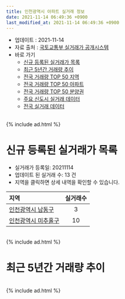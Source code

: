 ```yaml
---
title: 인천광역시 아파트 실거래 정보
date: 2021-11-14 06:49:36 +0900
last_modified_at: 2021-11-14 06:49:36 +0900
---
```


* 업데이트 : 2021-11-14
* 자료 출처 : [국토교통부 실거래가 공개시스템](http://rt.molit.go.kr)
* 바로 가기
    * [신규 등록된 실거래가 목록](#신규-등록된-실거래가-목록)
    * [최근 5년간 거래량 추이](#최근-5년간-거래량-추이)
    * [전국 거래량 TOP 50 지역](https://inasie.github.io/apt-trade-info/최근-3개월-전국에서-가장-거래가-많이-발생한-지역)
    * [전국 거래량 TOP 50 아파트](https://inasie.github.io/apt-trade-info/최근-3개월-전국에서-가장-거래가-많이-발생한-아파트)
    * [전국 거래량 TOP 50 분양권](https://inasie.github.io/apt-trade-info/최근-3개월-전국에서-가장-거래가-많이-발생한-분양권)
    * [주요 신도시 실거래 데이터](https://inasie.github.io/apt-trade-info/주요-신도시)
    * [전국 실거래 데이터](https://inasie.github.io/apt-trade-info/전국)

<br>
{% include ad.html %}
<br>

# 신규 등록된 실거래가 목록
* 실거래가 등록일: 20211114
* 업데이트 된 실거래 수: 13 건
* 지역을 클릭하면 상세 내역을 확인할 수 있습니다.


|지역|실거래수|
|:---|:---:|
|[인천광역시 남동구](https://inasie.github.io/apt-trade-info/인천광역시-남동구)|3|
|[인천광역시 미추홀구](https://inasie.github.io/apt-trade-info/인천광역시-미추홀구)|10|


<br>
{% include ad.html %}
<br>

# 최근 5년간 거래량 추이


<div style="width:100%;">
    <canvas id="deal_progress" height="200"></canvas>
</div>

<script>
new Chart(document.getElementById("deal_progress"), {
    type: 'line',
    data: {
        labels: ['201611','201612','201701','201702','201703','201704','201705','201706','201707','201708','201709','201710','201711','201712','201801','201802','201803','201804','201805','201806','201807','201808','201809','201810','201811','201812','201901','201902','201903','201904','201905','201906','201907','201908','201909','201910','201911','201912','202001','202002','202003','202004','202005','202006','202007','202008','202009','202010','202011','202012','202101','202102','202103','202104','202105','202106','202107','202108','202109','202110','202111'],
        datasets: [{
            label: '매매',
            pointRadius: 1,
            data: [2670, 2076, 1796, 2553, 3322, 3185, 3487, 4023, 3685, 3364, 3410, 2752, 2578, 2072, 3499, 2858, 3870, 2724, 2777, 2638, 2555, 3419, 4211, 4046, 2422, 2386, 2471, 2228, 2786, 2785, 2699, 2880, 3236, 3401, 3295, 5057, 5883, 5801, 5619, 10062, 6063, 4575, 5734, 8334, 4028, 2797, 2728, 3948, 4767, 6346, 5409, 5120, 6448, 9744, 9157, 4080, 3823, 3406, 2368, 1819, 175],
            borderColor: "rgba(255, 201, 14, 1)",
            backgroundColor: "rgba(255, 201, 14, 0.5)",
            fill: false,
            lineTension: 0
        },{
            label: '전월세',
            pointRadius: 1,
            data: [2782, 2743, 2736, 3325, 3372, 2846, 2806, 3080, 2766, 2825, 3006, 2607, 2734, 2666, 3292, 2863, 3619, 2904, 2935, 2845, 2738, 2743, 2744, 3292, 2570, 2812, 3811, 3354, 3844, 3450, 3475, 3215, 3186, 3083, 2873, 3579, 3361, 3145, 3328, 4601, 4198, 3619, 3960, 4308, 4429, 3750, 3254, 3332, 3298, 3518, 4248, 3424, 4207, 7663, 6753, 4797, 3796, 3981, 3236, 2959, 663],
            borderColor: "rgba(0, 141, 185, 1)",
            backgroundColor: "rgba(0, 141, 185, 0.5)",
            fill: false,
            lineTension: 0
        }
        ]
    },
    options: {
        responsive: true,
        title: {
            display: false
        },
        tooltips: {
            mode: 'index',
            intersect: false
        },
        hover: {
            mode: 'nearest',
            intersect: true
        },
        scales: {
            xAxes: [{
                display: true,
                scaleLabel: {
                    display: true,
                    labelString: '년/월'
                }
            }],
            yAxes: [{
                display: true,
                ticks: {
                    suggestedMin: 0,
                },
                scaleLabel: {
                    display: true,
                    labelString: '실거래 수'
                }
            }]
        }
    }
});

</script>


<br>
{% include ad.html %}
<br>

